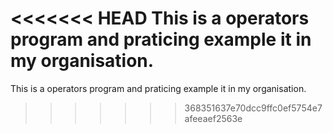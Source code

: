 <<<<<<< HEAD
This is a operators program and praticing example it in my organisation.
=======
This is a operators program and praticing example it in my organisation.
>>>>>>> 368351637e70dcc9ffc0ef5754e7afeeaef2563e
